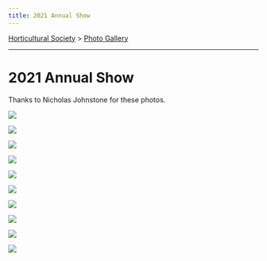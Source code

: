 ```yaml
---
title: 2021 Annual Show
---
```


[Horticultural Society](/horticultural-society) > [Photo Gallery](/horticultural-society/PhotoGallery)

----

# 2021 Annual Show

Thanks to Nicholas Johnstone for these photos.

![](https://lh3.googleusercontent.com/pw/AM-JKLWABun5j0CzMPnDllJRJCGxwu6PC0BZi4UNe4uhMhZZ0bdUAEfjH05mkusQ8MV1Spa2deLSqbl7x6GTtslAOx1FRMWTJLaXn1DwoZnT1v2Z0fEo250zUZBtVQnUKmMULuTxtH48y_nsnuxcpFVutwYi=w794-h1058-no?authuser=2)

![](https://lh3.googleusercontent.com/pw/AM-JKLWYcXsGxJz7hn38Q-Cb-E2hA0lYdGMAcSenh1yFggcYaWiWI_FAG3iHh2zS5XlHAMSN1dFrEmJBps5whp2FrPAONLtwpjhVRde09Z-DKTZ-F3oxIxgCc6rMqRxOFB2QcgyMXduN4Rcma2JRZNnRJo-W=w794-h1058-no?authuser=2)

![](https://lh3.googleusercontent.com/pw/AM-JKLWqHwHuyjeipUqlu4nNTBRzDw62qBv3H2KSzPjhbof0wWjt_EAsTfl6zO0pfcQnU0bjKjFwrYjwWzRIp6Cb9jwmGNgSq90HYnZi09wb6LiC4T4AGZzrEYWdgqUwm88lxfVPr4P6PDj8ze06oQp2DN8c=w794-h1058-no?authuser=2)

![](https://lh3.googleusercontent.com/pw/AM-JKLVYZXA71cW_WM1t6HycFNdodvazdkoLVff3De-yCHjy-Xp6IvORBZj9yvd5T4D3Zgu_HOAw4OcEwYJ45ZfN3yEtU9HrEE2f-cPeGPMSynKmv17WHVQwp1y5mro9swuMYQsfb9unLAUQPiQ8955PPSLr=w1380-h1035-no?authuser=2)

![](https://lh3.googleusercontent.com/pw/AM-JKLW1N9xuXk0tW1IzmWQIsfXKKRKCQBFhd4GTOZSiQs0Urch1P9DQ49Z-kPiDBJf7G0q4rdW5Exjy2_yGVyN4BLnPSlGIE2hzPWeFiqlv0ARvJStFG8uInkTUNBi-webAb-m2t9aZvgKTGVleX7j-xr15=w1380-h1035-no?authuser=2)

![](https://lh3.googleusercontent.com/pw/AM-JKLX8FMVONmgjNNZWk-HgcredW3We9qrdGP-kS9QkmCeVfBXTfTS_0-1sB2lFX6WDuPA2023TWTCJPb-Mhc3MSkMK4SOLKk0rULOaJU-qgi139geYP8ceqetLdHTbKCL7QzrdhCV3LdvyA49RaqBESLZk=w794-h1058-no?authuser=2)

![](https://lh3.googleusercontent.com/pw/AM-JKLVTGOri2quV9e5lD9TivTCnZTeEm-vKssPxWqMSLDEqWR7RnFGEcY7NLl4-y0f2DVrwE_1FQFteJRK3c9EuqZi1pnqJRC5z7lmGzxJY9iq-v6Z_jQjp_9LSwLcJAqv6p92R2zKZRlh8Ra79a0ePLn9U=w794-h1058-no?authuser=2)

![](https://lh3.googleusercontent.com/pw/AM-JKLWVp_j-oRpOg6bm9U0LrWkDK1T4JPo4x8GaegX8jjwUzdfmRaEwVQi80_n7uhuU6WHH3N09XP76xieSSgY4kyXUtQ1rBkMmSIyRjb0iW8YCpdq__-9jwxqcw_OzK-PAZXMBQmaQsfQgpa_-WI07FOG-=w1380-h1035-no?authuser=2)

![](https://lh3.googleusercontent.com/pw/AM-JKLUeN04m8st3xUAq9IoDFOXkB8N2RkNsLOukN4ernlp3IWuSn6SMoR02qVpkVBsmU8YxOiQr1RVSDgdQJ5bqM7rXuO1NOeItJ-Zj3Tu9Pya20tiLGlLhRBcoTCFn4nsudOY5a2A2-3qbd3yUtO4Z38Pi=w794-h1058-no?authuser=2)

![](https://lh3.googleusercontent.com/pw/AM-JKLWFZkkFy_PHQunZOL9knEvelJwem4Ne2OfMOXBDPwhT5mudjGSmDPGSD0A2EDR65j5wSvSICMMrMpTCnCo8Jsp4il-q-hbp8W1dcFqk4Gu6jtAx0W_B2TpSPHmYUVOLwBfuQ6chk4o-VnNI3EvbUF41=w1380-h1035-no?authuser=2)

